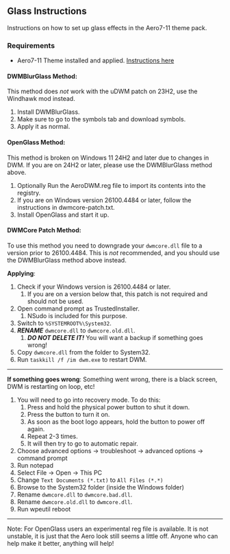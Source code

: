 ## Glass Instructions
Instructions on how to set up glass effects in the Aero7-11 theme pack.

### Requirements
- Aero7-11 Theme installed and applied. [Instructions here](../README.md#installation)


#### DWMBlurGlass Method:
This method does *not* work with the uDWM patch on 23H2, use the Windhawk mod instead.

1. Install DWMBlurGlass.
2. Make sure to go to the symbols tab and download symbols.
3. Apply it as normal.

#### OpenGlass Method:
This method is broken on Windows 11 24H2 and later due to changes in DWM. If you are on 24H2 or later, please use the DWMBlurGlass method above.

1. Optionally Run the AeroDWM.reg file to import its contents into the registry.
2. If you are on Windows version 26100.4484 or later, follow the instructions in dwmcore-patch.txt.
3. Install OpenGlass and start it up.

#### DWMCore Patch Method:
To use this method you need to downgrade your `dwmcore.dll` file to a version prior to 26100.4484. This is *not* recommended, and you should use the DWMBlurGlass method above instead.

**Applying**:

1. Check if your Windows version is 26100.4484 or later.
	1. If you are on a version below that, this patch is not required and should not be used.
2. Open command prompt as TrustedInstaller.
	1. NSudo is included for this purpose.
3. Switch to `%SYSTEMROOT%\System32`.
4. ***RENAME*** `dwmcore.dll` to `dwmcore.old.dll`.
	1. ***DO NOT DELETE IT!*** You will want a backup if something goes wrong!
5. Copy `dwmcore.dll` from the folder to System32.
6. Run `taskkill /f /im dwm.exe` to restart DWM.

---
**If something goes wrong**: Something went wrong, there is a black screen, DWM is restarting on loop, etc!

1. You will need to go into recovery mode. To do this:
	1. Press and hold the physical power button to shut it down.
	2. Press the button to turn it on.
	3. As soon as the boot logo appears, hold the button to power off again.
	4. Repeat 2-3 times.
	4. It will then try to go to automatic repair.
2. Choose advanced options -> troubleshoot -> advanced options -> command prompt
3. Run notepad
4. Select File -> Open -> This PC
5. Change `Text Documents (*.txt)` to `All Files (*.*)`
6. Browse to the System32 folder (inside the Windows folder)
7. Rename `dwmcore.dll` to `dwmcore.bad.dll`.
8. Rename `dwmcore.old.dll` to `dwmcore.dll`.
9. Run wpeutil reboot


---

Note: For OpenGlass users an experimental reg file is available. It is not unstable, it is just that the Aero look still seems a little off. Anyone who can help make it better, anything will help!